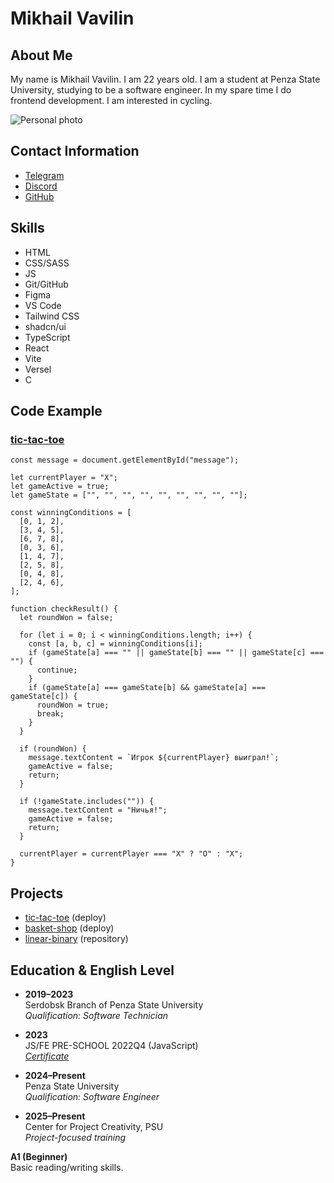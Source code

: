 # Mikhail Vavilin
## About Me
My name is Mikhail Vavilin. I am 22 years old. I am a student at Penza State University, studying to be a software engineer. In my spare time I do frontend development. I am interested in cycling.

![Personal photo](https://sun9-54.userapi.com/s/v1/if2/2CbEABvc1Jglt37diXELBS6wdWIaUAy6bF6CjMSfyQKG0gjt5SG9batlCf1SF3uJ7KA6i5UEvFDCqPjlY9eoYFRl.jpg?quality=95&as=32x24,48x36,72x54,108x81,160x120,240x180,360x270,480x360,540x405,640x480,720x540,1080x810,1280x960,1440x1080,2560x1920&from=bu&cs=2560x0)
## Contact Information
* [Telegram](https://t.me/mvavilin)
* [Discord](https://discordapp.com/users/1383722446921666681)
* [GitHub](https://github.com/mvavilin)
## Skills
* HTML
* CSS/SASS
* JS
* Git/GitHub
* Figma
* VS Code
* Tailwind CSS
* shadcn/ui
* TypeScript
* React
* Vite
* Versel
* С
## Code Example
### [tic-tac-toe](https://github.com/mvavilin/tic-tac-toe.git)
```
const message = document.getElementById("message");

let currentPlayer = "X";
let gameActive = true;
let gameState = ["", "", "", "", "", "", "", "", ""];

const winningConditions = [
  [0, 1, 2],
  [3, 4, 5],
  [6, 7, 8],
  [0, 3, 6],
  [1, 4, 7],
  [2, 5, 8],
  [0, 4, 8],
  [2, 4, 6],
];

function checkResult() {
  let roundWon = false;

  for (let i = 0; i < winningConditions.length; i++) {
    const [a, b, c] = winningConditions[i];
    if (gameState[a] === "" || gameState[b] === "" || gameState[c] === "") {
      continue;
    }
    if (gameState[a] === gameState[b] && gameState[a] === gameState[c]) {
      roundWon = true;
      break;
    }
  }

  if (roundWon) {
    message.textContent = `Игрок ${currentPlayer} выиграл!`;
    gameActive = false;
    return;
  }

  if (!gameState.includes("")) {
    message.textContent = "Ничья!";
    gameActive = false;
    return;
  }

  currentPlayer = currentPlayer === "X" ? "O" : "X";
}
```
## Projects
* [tic-tac-toe](https://mvavilin.github.io/tic-tac-toe/) (deploy)
* [basket-shop](https://basket-shop-sepia.vercel.app/) (deploy)
* [linear-binary](https://github.com/mvavilin/linear-binary) (repository)
## Education & English Level
* **2019–2023**  
  Serdobsk Branch of Penza State University  
  *Qualification: Software Technician*  

* **2023**  
  JS/FE PRE-SCHOOL 2022Q4 (JavaScript)  
  *[Certificate](https://app.rs.school/certificate/kdioc79h)*  

* **2024–Present**  
  Penza State University  
  *Qualification: Software Engineer*  

* **2025–Present**  
  Center for Project Creativity, PSU  
  *Project-focused training*  

**A1 (Beginner)**  
Basic reading/writing skills.  
